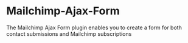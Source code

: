 # Mailchimp-Ajax-Form
The Mailchimp Ajax Form plugin enables you to create a form for both contact submissions and Mailchimp subscriptions
